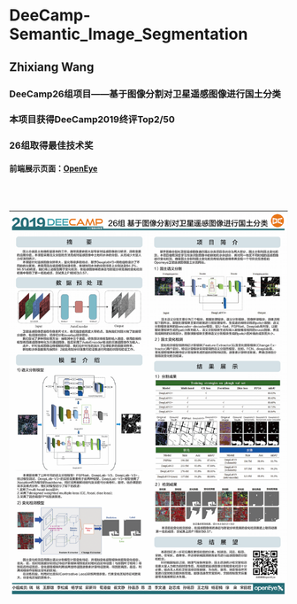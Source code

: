 # DeeCamp-Semantic_Image_Segmentation
## Zhixiang Wang

### DeeCamp26组项目——基于图像分割对卫星遥感图像进行国土分类
### 本项目获得DeeCamp2019终评Top2/50
### 26组取得最佳技术奖

#### 前端展示页面：[OpenEye](http://49.232.23.37/index.html)
<br>
<br>

![](./26组poster展示.png)
